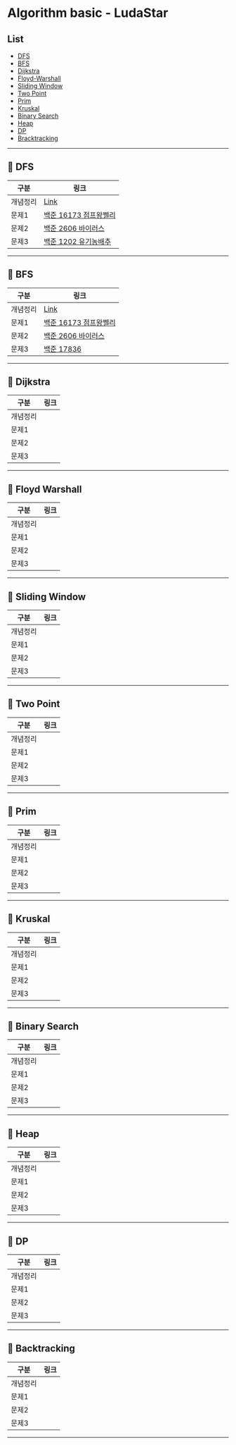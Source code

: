 # Algorithm basic - LudaStar

## List

- [DFS](#pushpin-dfs)
- [BFS](#pushpin-bfs)
- [Dijkstra](#pushpin-dijkstra)
- [Floyd-Warshall](#pushpin-floyd-warshall)
- [Sliding Window](#pushpin-sliding-window)
- [Two Point](#pushpin-tow-point)
- [Prim](#pushpin-prim)
- [Kruskal](#pushpin-kruskal)
- [Binary Search](#pushpin-binary-search)
- [Heap](#pushpin-heap)
- [DP](#pushpin-dp)
- [Bracktracking](#pushpin-backtracking)

---

## :pushpin: DFS

| 구분     | 링크 |
| -------- | ---- |
| 개념정리 | [Link](https://ludastar.tistory.com/51)|
| 문제1    | [백준 16173 점프왕쩰리](./DFS/Baekjoon_16173)|
| 문제2    | [백준 2606 바이러스](./DFS/Baekjoon_2606)    |
| 문제3    | [백준 1202 유기농배추](./DFS/Baekjoon_1012) |

---

## :pushpin: BFS

| 구분     | 링크 |
| -------- | ---- |
| 개념정리 |[Link](https://ludastar.tistory.com/51)|
| 문제1    | [백준 16173 점프왕쩰리](./BFS/Baekjoon_16173)|
| 문제2    | [백준 2606 바이러스](./BFS/Baekjoon_2606)|
| 문제3    | [백준 17836 ](./BFS/Baekjoon_17836) |

---

## :pushpin: Dijkstra

| 구분     | 링크 |
| -------- | ---- |
| 개념정리 |      |
| 문제1    |      |
| 문제2    |      |
| 문제3    |      |

---

## :pushpin: Floyd Warshall

| 구분     | 링크 |
| -------- | ---- |
| 개념정리 |      |
| 문제1    |      |
| 문제2    |      |
| 문제3    |      |

---

## :pushpin: Sliding Window

| 구분     | 링크 |
| -------- | ---- |
| 개념정리 |      |
| 문제1    |      |
| 문제2    |      |
| 문제3    |      |

---

## :pushpin: Two Point

| 구분     | 링크 |
| -------- | ---- |
| 개념정리 |      |
| 문제1    |      |
| 문제2    |      |
| 문제3    |      |

---

## :pushpin: Prim

| 구분     | 링크 |
| -------- | ---- |
| 개념정리 |      |
| 문제1    |      |
| 문제2    |      |
| 문제3    |      |

---

## :pushpin: Kruskal

| 구분     | 링크 |
| -------- | ---- |
| 개념정리 |      |
| 문제1    |      |
| 문제2    |      |
| 문제3    |      |

---

## :pushpin: Binary Search

| 구분     | 링크 |
| -------- | ---- |
| 개념정리 |      |
| 문제1    |      |
| 문제2    |      |
| 문제3    |      |

---

## :pushpin: Heap

| 구분     | 링크 |
| -------- | ---- |
| 개념정리 |      |
| 문제1    |      |
| 문제2    |      |
| 문제3    |      |

---

## :pushpin: DP

| 구분     | 링크 |
| -------- | ---- |
| 개념정리 |      |
| 문제1    |      |
| 문제2    |      |
| 문제3    |      |

---

## :pushpin: Backtracking

| 구분     | 링크 |
| -------- | ---- |
| 개념정리 |      |
| 문제1    |      |
| 문제2    |      |
| 문제3    |      |

---

